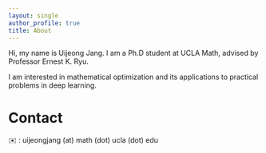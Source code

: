 ```yaml
---
layout: single
author_profile: true
title: About
---
```

Hi, my name is Uijeong Jang. I am a Ph.D student at UCLA Math, advised by Professor Ernest K. Ryu.

I am interested in mathematical optimization and its applications to practical problems in deep learning.

# Contact
✉️ : uijeongjang (at) math (dot) ucla (dot) edu
